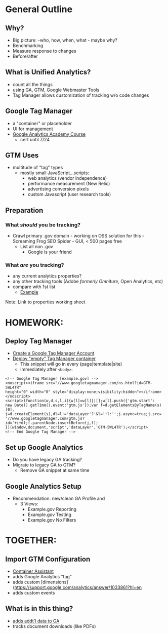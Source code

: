 # General Outline

## Why?
- Big picture: 
	-who, how, when, what - maybe why?
- Benchmarking
- Measure response to changes
- Before/after

## What is Unified Analytics?
- count all the things
- using GA, GTM, Google Webmaster Tools
- Tag Manager allows customization of tracking w/o code changes

## Google Tag Manager
- a "container" or placeholder
- UI for management
- [Google Analytics Academy Course](https://analyticsacademy.withgoogle.com/course05/preview)
	- cert until 7/24

## GTM Uses
- multitude of "tag" types
	- mostly small JavaScript...scripts:
		- web analytics (vendor independence)
		- performance measurement (New Relic)
		- advertising conversion pixels
		- custom Javascript (user research tools)

## Preparation

### What *should* you be tracking?
- Crawl primary .gov domain
		- working on OSS solution for this
		- Screaming Frog SEO Spider
			- GUI, < 500 pages free
	- List all non .gov
		- Google is your friend

### What *are* you tracking?
- any current analytics properties?
- any other tracking tools (Adobe _formerly Omniture_, Open Analytics, etc)
- compare with 1st list
	- [Example](https://pulse.cio.gov/analytics/domains/)

Note: Link to properties working sheet 

# HOMEWORK:

## Deploy Tag Manager
- [Create a Google Tag Manager Account](https://support.google.com/tagmanager/answer/2574370?hl=en)
- [Deploy "empty" Tag Manager container](Link)
	- This snippet will go in every (page|template|site) 
	- Immediately after `<body>`:

```
<!-- Google Tag Manager [example.gov] -->
<noscript><iframe src="//www.googletagmanager.com/ns.html?id=GTM-5WL4TR"
height="0" width="0" style="display:none;visibility:hidden"></iframe></noscript>
<script>(function(w,d,s,l,i){w[l]=w[l]||[];w[l].push({'gtm.start':
new Date().getTime(),event:'gtm.js'});var f=d.getElementsByTagName(s)[0],
j=d.createElement(s),dl=l!='dataLayer'?'&l='+l:'';j.async=true;j.src=
'//www.googletagmanager.com/gtm.js?id='+i+dl;f.parentNode.insertBefore(j,f);
})(window,document,'script','dataLayer','GTM-5WL4TR');</script>
<!-- End Google Tag Manager -->
```


## Set up Google Analytics
- Do you have legacy GA tracking?
- Migrate to legacy GA to GTM?
	- Remove GA snippet at same time

## Google Analytics Setup
- Recommendation: new/clean GA Profile and
	- 3 Views:
		- Example.gov Reporting
		- Example.gov Testing
		- Example.gov No Filters

# TOGETHER:

## Import GTM Configuration 
- [Container Assistant](https://gtm.cityanalytics.org/)
- adds Google Analytics "tag"
- adds custom [dimensions](https://support.google.com/analytics/answer/1033861?hl=en
- adds custom events
	

## What is in this thing?
- [adds addt'l data to GA](http://www.simoahava.com/analytics/improve-data-collection-with-four-custom-dimensions/)
- tracks document downloads (like PDFs)
